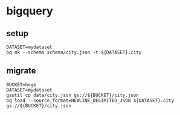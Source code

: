 
# bigquery

## setup

```
DATASET=mydataset
bq mk --schema schema/city.json -t ${DATASET}.city
```

## migrate

```
BUCKET=hoge
DATASET=mydataset
gsutil cp data/city.json gs://${BUCKET}/city.json
bq load --source_format=NEWLINE_DELIMITED_JSON ${DATASET}.city gs://${BUCKET}/city.json
```
